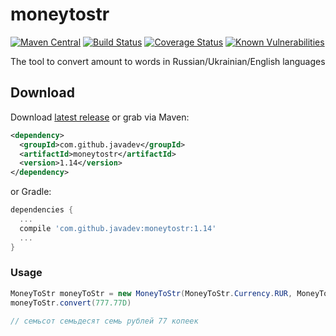 moneytostr
==========

[![Maven Central](https://img.shields.io/maven-central/v/com.github.javadev/moneytostr.svg)](http://search.maven.org/#search%7Cga%7C1%7Cg%3A%22com.github.javadev%22%20AND%20a%3A%22moneytostr%22)
[![Build Status](https://secure.travis-ci.org/javadev/moneytostr-russian.svg)](http://travis-ci.org/javadev/moneytostr-russian)
[![Coverage Status](https://coveralls.io/repos/javadev/moneytostr-russian/badge.svg)](https://coveralls.io/r/javadev/moneytostr-russian)
[![Known Vulnerabilities](https://snyk.io/test/github/javadev/moneytostr-russian/badge.svg?targetFile=pom.xml)](https://snyk.io/test/github/javadev/moneytostr-russian?targetFile=pom.xml)


The tool to convert amount to words in Russian/Ukrainian/English languages

## Download

Download [latest release](https://github.com/javadev/moneytostr-russian/releases) or grab via Maven:

```xml
<dependency>
  <groupId>com.github.javadev</groupId>
  <artifactId>moneytostr</artifactId>
  <version>1.14</version>
</dependency>
```
or Gradle:

```groovy
dependencies {
  ...
  compile 'com.github.javadev:moneytostr:1.14'
  ...
}
```

### Usage

```java
MoneyToStr moneyToStr = new MoneyToStr(MoneyToStr.Currency.RUR, MoneyToStr.Language.RUS, MoneyToStr.Pennies.NUMBER);
moneyToStr.convert(777.77D)

// семьсот семьдесят семь рублей 77 копеек
```
